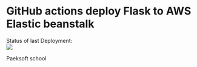 # GitHub actions deploy Flask to AWS Elastic beanstalk

Status of last Deployment:<br>
<img src="https://github.com/nurlan312/GitHub-actions-CI-CD-to-AWS/workflows/CI-CD-Pipeline-to-AWS-ElasticBeanstalk/
badge.svg?branch=master"><br>

Paeksoft school